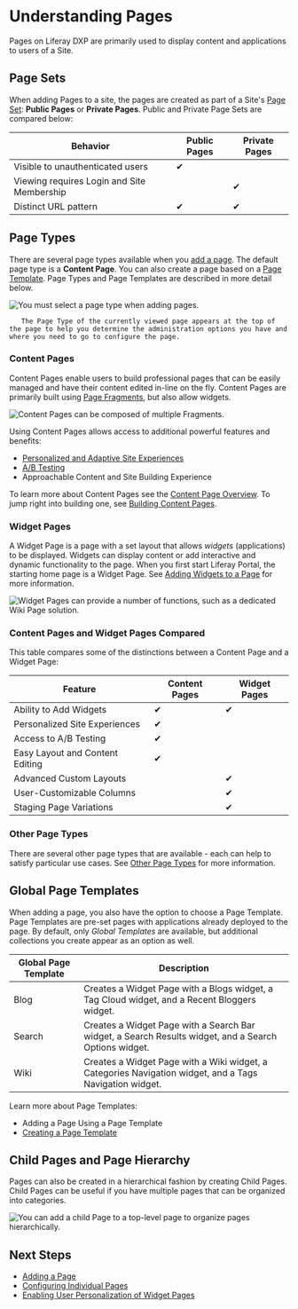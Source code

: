 # Understanding Pages

Pages on Liferay DXP are primarily used to display content and applications to users of a Site.

## Page Sets

When adding Pages to a site, the pages are created as part of a Site's [Page Set](../page-settings/configuring-page-sets.md): **Public Pages** or **Private Pages**. Public and Private Page Sets are compared below:

| Behavior | Public Pages | Private Pages |
| --- | --- |---|
| Visible to unauthenticated users | &#10004; |  |
| Viewing requires Login and Site Membership |  | &#10004; |
| Distinct URL pattern | &#10004; | &#10004; |

## Page Types

There are several page types available when you [add a page](../adding-pages/adding-a-page-to-a-site.md). The default page type is a **Content Page**. You can also create a page based on a [Page Template](../adding-pages/creating-a-page-template.md). Page Types and Page Templates are described in more detail below.

![You must select a page type when adding pages.](./understanding-pages/images/01.png)

```tip::
   The Page Type of the currently viewed page appears at the top of the page to help you determine the administration options you have and where you need to go to configure the page.
```

### Content Pages

Content Pages enable users to build professional pages that can be easily managed and have their content edited in-line on the fly. Content Pages are primarily built using [Page Fragments](../03-displaying-content/04-using-fragments/page-fragments-intro.md), but also allow widgets.

![Content Pages can be composed of multiple Fragments.](./understanding-pages/images/04.png)

Using Content Pages allows access to additional powerful features and benefits:

* [Personalized and Adaptive Site Experiences](../personalizing-site-experience/introduction-to-personalizing-site-experience.md)
* [A/B Testing](../07-optimizing-sites/02-ab-testing/README.md)
* Approachable Content and Site Building Experience

To learn more about Content Pages see the [Content Page Overview](../building-and-managing-content-pages/content-pages-overview.md). To jump right into building one, see [Building Content Pages](../building-and-managing-content-pages/building-content-pages.md).

### Widget Pages

<!-- Should there be an article that covers layouts and layout templates? -->

A Widget Page is a page with a set layout that allows *widgets* (applications) to be displayed. Widgets can display content or add interactive and dynamic functionality to the page. When you first start Liferay Portal, the starting home page is a Widget Page. See [Adding Widgets to a Page](../using-widget-pages/adding-widgets-to-a-page.md) for more information.

![Widget Pages can provide a number of functions, such as a dedicated Wiki Page solution.](./understanding-pages/images/05.png)

### Content Pages and Widget Pages Compared

This table compares some of the distinctions between a Content Page and a Widget Page:

| Feature |  Content Pages | Widget Pages |
| --- | --- |---|
| Ability to Add Widgets | &#10004; | &#10004; |
| Personalized Site Experiences | &#10004; |  |
| Access to A/B Testing | &#10004; |  |
| Easy Layout and Content Editing | &#10004; |  |
| Advanced Custom Layouts |  | &#10004; |
| User-Customizable Columns |  | &#10004; |
| Staging Page Variations |  | &#10004; |

### Other Page Types

There are several other page types that are available - each can help to satisfy particular use cases. See [Other Page Types](../understanding-pages/other-page-types.md) for more information.

## Global Page Templates

When adding a page, you also have the option to choose a Page Template. Page Templates are pre-set pages with applications already deployed to the page. By default, only *Global Templates* are available, but additional collections you create appear as an option as well.

| Global Page Template | Description |
| --- | --- |
| Blog | Creates a Widget Page with a Blogs widget, a Tag Cloud widget, and a Recent Bloggers widget. |
| Search | Creates a Widget Page with a Search Bar widget, a Search Results widget, and a Search Options widget. |
| Wiki | Creates a Widget Page with a Wiki widget, a Categories Navigation widget, and a Tags Navigation widget. |

Learn more about Page Templates:

* Adding a Page Using a Page Template
* [Creating a Page Template](../adding-pages/creating-a-page-template.md)

## Child Pages and Page Hierarchy

Pages can also be created in a hierarchical fashion by creating Child Pages. Child Pages can be useful if you have multiple pages that can be organized into categories.

![You can add a child Page to a top-level page to organize pages hierarchically.](./understanding-pages/images/06.png)

## Next Steps

* [Adding a Page](../adding-pages/adding-a-page-to-a-site.md)
* [Configuring Individual Pages](../page-settings/configuring-individual-pages.md)
* [Enabling User Personalization of Widget Pages](../using-widget-pages/enabling-user-personalization-of-widget-pages.md)

